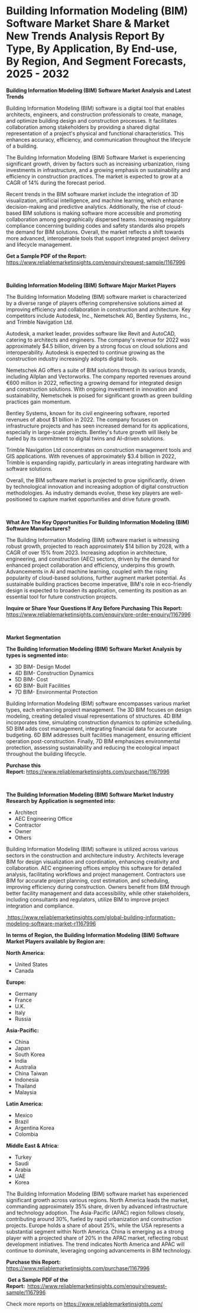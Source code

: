 <p><h1>Building Information Modeling (BIM) Software Market Share & Market New Trends Analysis Report By Type, By Application, By End-use, By Region, And Segment Forecasts, 2025 - 2032</h1></p><p><strong>Building Information Modeling (BIM) Software Market Analysis and Latest Trends</strong></p>
<p><p>Building Information Modeling (BIM) software is a digital tool that enables architects, engineers, and construction professionals to create, manage, and optimize building design and construction processes. It facilitates collaboration among stakeholders by providing a shared digital representation of a project's physical and functional characteristics. This enhances accuracy, efficiency, and communication throughout the lifecycle of a building.</p><p>The Building Information Modeling (BIM) Software Market is experiencing significant growth, driven by factors such as increasing urbanization, rising investments in infrastructure, and a growing emphasis on sustainability and efficiency in construction practices. The market is expected to grow at a CAGR of 14% during the forecast period. </p><p>Recent trends in the BIM software market include the integration of 3D visualization, artificial intelligence, and machine learning, which enhance decision-making and predictive analytics. Additionally, the rise of cloud-based BIM solutions is making software more accessible and promoting collaboration among geographically dispersed teams. Increasing regulatory compliance concerning building codes and safety standards also propels the demand for BIM solutions. Overall, the market reflects a shift towards more advanced, interoperable tools that support integrated project delivery and lifecycle management.</p></p>
<p><strong>Get a Sample PDF of the Report:&nbsp;</strong> <a href="https://www.reliablemarketinsights.com/enquiry/request-sample/1167996?utm_campaign=3011&utm_medium=2&utm_source=Github&utm_content=ia&utm_term=29032025&utm_id=building-information-modeling-bim-software">https://www.reliablemarketinsights.com/enquiry/request-sample/1167996</a></p>
<p>&nbsp;</p>
<p><strong>Building Information Modeling (BIM) Software Major Market Players</strong></p>
<p><p>The Building Information Modeling (BIM) software market is characterized by a diverse range of players offering comprehensive solutions aimed at improving efficiency and collaboration in construction and architecture. Key competitors include Autodesk, Inc., Nemetschek AG, Bentley Systems, Inc., and Trimble Navigation Ltd.</p><p>Autodesk, a market leader, provides software like Revit and AutoCAD, catering to architects and engineers. The company's revenue for 2022 was approximately $4.5 billion, driven by a strong focus on cloud solutions and interoperability. Autodesk is expected to continue growing as the construction industry increasingly adopts digital tools.</p><p>Nemetschek AG offers a suite of BIM solutions through its various brands, including Allplan and Vectorworks. The company reported revenues around €600 million in 2022, reflecting a growing demand for integrated design and construction solutions. With ongoing investment in innovation and sustainability, Nemetschek is poised for significant growth as green building practices gain momentum.</p><p>Bentley Systems, known for its civil engineering software, reported revenues of about $1 billion in 2022. The company focuses on infrastructure projects and has seen increased demand for its applications, especially in large-scale projects. Bentley's future growth will likely be fueled by its commitment to digital twins and AI-driven solutions.</p><p>Trimble Navigation Ltd concentrates on construction management tools and GIS applications. With revenues of approximately $3.4 billion in 2022, Trimble is expanding rapidly, particularly in areas integrating hardware with software solutions.</p><p>Overall, the BIM software market is projected to grow significantly, driven by technological innovation and increasing adoption of digital construction methodologies. As industry demands evolve, these key players are well-positioned to capture market opportunities and drive future growth.</p></p>
<p>&nbsp;</p>
<p><strong>What Are The Key Opportunities For Building Information Modeling (BIM) Software Manufacturers?</strong></p>
<p><p>The Building Information Modeling (BIM) software market is witnessing robust growth, projected to reach approximately $14 billion by 2028, with a CAGR of over 15% from 2023. Increasing adoption in architecture, engineering, and construction (AEC) sectors, driven by the demand for enhanced project collaboration and efficiency, underpins this growth. Advancements in AI and machine learning, coupled with the rising popularity of cloud-based solutions, further augment market potential. As sustainable building practices become imperative, BIM's role in eco-friendly design is expected to broaden its application, cementing its position as an essential tool for future construction projects.</p></p>
<p><strong>Inquire or Share Your Questions If Any Before Purchasing This Report:</strong> <a href="https://www.reliablemarketinsights.com/enquiry/pre-order-enquiry/1167996?utm_campaign=3011&utm_medium=2&utm_source=Github&utm_content=ia&utm_term=29032025&utm_id=building-information-modeling-bim-software">https://www.reliablemarketinsights.com/enquiry/pre-order-enquiry/1167996</a></p>
<p>&nbsp;</p>
<p><strong>Market Segmentation</strong></p>
<p><strong>The Building Information Modeling (BIM) Software Market Analysis by types is segmented into:</strong></p>
<p><ul><li>3D BIM- Design Model</li><li>4D BIM- Construction Dynamics</li><li>5D BIM- Cost</li><li>6D BIM- Built Facilities</li><li>7D BIM- Environmental Protection</li></ul></p>
<p><p>Building Information Modeling (BIM) software encompasses various market types, each enhancing project management. The 3D BIM focuses on design modeling, creating detailed visual representations of structures. 4D BIM incorporates time, simulating construction dynamics to optimize scheduling. 5D BIM adds cost management, integrating financial data for accurate budgeting. 6D BIM addresses built facilities management, ensuring efficient operation post-construction. Finally, 7D BIM emphasizes environmental protection, assessing sustainability and reducing the ecological impact throughout the building lifecycle.</p></p>
<p><strong>Purchase this Report:&nbsp;</strong><a href="https://www.reliablemarketinsights.com/purchase/1167996?utm_campaign=3011&utm_medium=2&utm_source=Github&utm_content=ia&utm_term=29032025&utm_id=building-information-modeling-bim-software">https://www.reliablemarketinsights.com/purchase/1167996</a></p>
<p>&nbsp;</p>
<p><strong>The Building Information Modeling (BIM) Software Market Industry Research by Application is segmented into:</strong></p>
<p><ul><li>Architect</li><li>AEC Engineering Office</li><li>Contractor</li><li>Owner</li><li>Others</li></ul></p>
<p><p>Building Information Modeling (BIM) software is utilized across various sectors in the construction and architecture industry. Architects leverage BIM for design visualization and coordination, enhancing creativity and collaboration. AEC engineering offices employ this software for detailed analysis, facilitating workflows and project management. Contractors use BIM for accurate project planning, cost estimation, and scheduling, improving efficiency during construction. Owners benefit from BIM through better facility management and data accessibility, while other stakeholders, including consultants and regulators, utilize BIM to improve project integration and compliance.</p></p>
<p><a href="https://www.reliablemarketinsights.com/global-building-information-modeling-software-market-r1167996?utm_campaign=3011&utm_medium=2&utm_source=Github&utm_content=ia&utm_term=29032025&utm_id=building-information-modeling-bim-software">&nbsp;https://www.reliablemarketinsights.com/global-building-information-modeling-software-market-r1167996</a></p>
<p><strong>In terms of Region, the Building Information Modeling (BIM) Software Market Players available by Region are:</strong></p>
<p>
    <p> <strong> North America: </strong>
        <ul>
            <li>United States</li>
            <li>Canada</li>
        </ul>
        </p> 
    <p> <strong> Europe: </strong>
        <ul>
            <li>Germany</li>
            <li>France</li>
            <li>U.K.</li>
            <li>Italy</li>
            <li>Russia</li>
        </ul>
        </p> 
    <p> <strong> Asia-Pacific: </strong>
        <ul>
            <li>China</li>
            <li>Japan</li>
            <li>South Korea</li>
            <li>India</li>
            <li>Australia</li>
            <li>China Taiwan</li>
            <li>Indonesia</li>
            <li>Thailand</li>
            <li>Malaysia</li>
        </ul>
        </p> 
    <p> <strong> Latin America: </strong>
        <ul>
            <li>Mexico</li>
            <li>Brazil</li>
            <li>Argentina Korea</li>
            <li>Colombia</li>
        </ul>
        </p> 
    <p> <strong> Middle East & Africa: </strong>
        <ul>
            <li>Turkey</li>
            <li>Saudi</li>
            <li>Arabia</li>
            <li>UAE</li>
            <li>Korea</li>
        </ul>
    </p>
    </p>
<p><p>The Building Information Modeling (BIM) software market has experienced significant growth across various regions. North America leads the market, commanding approximately 35% share, driven by advanced infrastructure and technology adoption. The Asia-Pacific (APAC) region follows closely, contributing around 30%, fueled by rapid urbanization and construction projects. Europe holds a share of about 25%, while the USA represents a substantial segment within North America. China is emerging as a strong player with a projected share of 20% in the APAC market, reflecting robust development initiatives. The trend indicates North America and APAC will continue to dominate, leveraging ongoing advancements in BIM technology.</p></p>
<p><strong>Purchase this Report: </strong><a href="https://www.reliablemarketinsights.com/purchase/1167996?utm_campaign=3011&utm_medium=2&utm_source=Github&utm_content=ia&utm_term=29032025&utm_id=building-information-modeling-bim-software">https://www.reliablemarketinsights.com/purchase/1167996</a></p>
<p>&nbsp;<strong>Get a Sample PDF of the Report:&nbsp;&nbsp;</strong><a href="https://www.reliablemarketinsights.com/enquiry/request-sample/1167996?utm_campaign=3011&utm_medium=2&utm_source=Github&utm_content=ia&utm_term=29032025&utm_id=building-information-modeling-bim-software">https://www.reliablemarketinsights.com/enquiry/request-sample/1167996</a></p>
<p><strong></strong></p>
<p>Check more reports on <a href="https://www.reliablemarketinsights.com/?utm_campaign=3011&utm_medium=2&utm_source=Github&utm_content=ia&utm_term=29032025&utm_id=building-information-modeling-bim-software">https://www.reliablemarketinsights.com/</a></p>